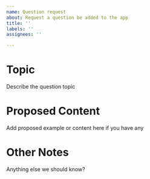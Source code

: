 ```yaml
---
name: Question request
about: Request a question be added to the app
title: ''
labels: ''
assignees: ''

---
```


# Topic

Describe the question topic

# Proposed Content

Add proposed example or content here if you have any

# Other Notes

Anything else we should know?
